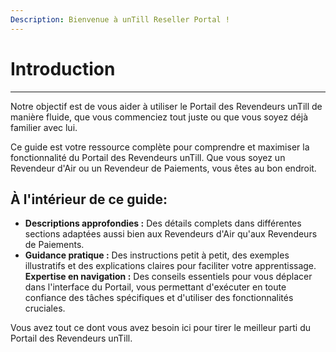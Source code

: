 ```yaml
---
Description: Bienvenue à unTill Reseller Portal !
---
```


# Introduction

-----------

Notre objectif est de vous aider à utiliser le Portail des Revendeurs unTill de manière fluide, que vous commenciez tout juste ou que vous soyez déjà familier avec lui.

Ce guide est votre ressource complète pour comprendre et maximiser la fonctionnalité du Portail des Revendeurs unTill. Que vous soyez un Revendeur d'Air ou un Revendeur de Paiements, vous êtes au bon endroit.

## À l'intérieur de ce guide:

- **Descriptions approfondies :** Des détails complets dans différentes sections adaptées aussi bien aux Revendeurs d'Air qu'aux Revendeurs de Paiements.
- **Guidance pratique :** Des instructions petit à petit, des exemples illustratifs et des explications claires pour faciliter votre apprentissage.
**Expertise en navigation :** Des conseils essentiels pour vous déplacer dans l'interface du Portail, vous permettant d'exécuter en toute confiance des tâches spécifiques et d'utiliser des fonctionnalités cruciales.

Vous avez tout ce dont vous avez besoin ici pour tirer le meilleur parti du Portail des Revendeurs unTill.